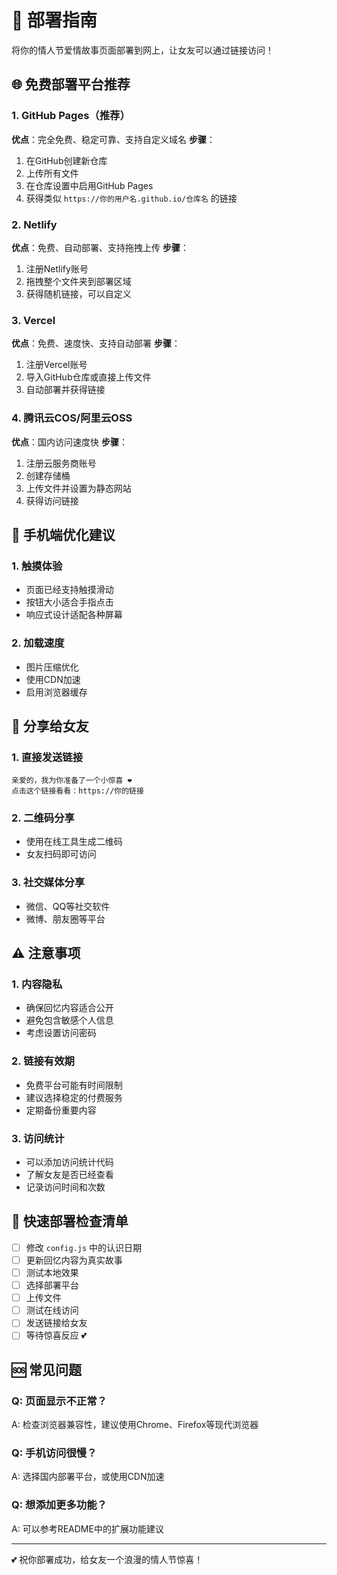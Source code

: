 # 🚀 部署指南

将你的情人节爱情故事页面部署到网上，让女友可以通过链接访问！

## 🌐 免费部署平台推荐

### 1. GitHub Pages（推荐）
**优点**：完全免费、稳定可靠、支持自定义域名
**步骤**：
1. 在GitHub创建新仓库
2. 上传所有文件
3. 在仓库设置中启用GitHub Pages
4. 获得类似 `https://你的用户名.github.io/仓库名` 的链接

### 2. Netlify
**优点**：免费、自动部署、支持拖拽上传
**步骤**：
1. 注册Netlify账号
2. 拖拽整个文件夹到部署区域
3. 获得随机链接，可以自定义

### 3. Vercel
**优点**：免费、速度快、支持自动部署
**步骤**：
1. 注册Vercel账号
2. 导入GitHub仓库或直接上传文件
3. 自动部署并获得链接

### 4. 腾讯云COS/阿里云OSS
**优点**：国内访问速度快
**步骤**：
1. 注册云服务商账号
2. 创建存储桶
3. 上传文件并设置为静态网站
4. 获得访问链接

## 📱 手机端优化建议

### 1. 触摸体验
- 页面已经支持触摸滑动
- 按钮大小适合手指点击
- 响应式设计适配各种屏幕

### 2. 加载速度
- 图片压缩优化
- 使用CDN加速
- 启用浏览器缓存

## 🔗 分享给女友

### 1. 直接发送链接
```
亲爱的，我为你准备了一个小惊喜 ❤️
点击这个链接看看：https://你的链接
```

### 2. 二维码分享
- 使用在线工具生成二维码
- 女友扫码即可访问

### 3. 社交媒体分享
- 微信、QQ等社交软件
- 微博、朋友圈等平台

## ⚠️ 注意事项

### 1. 内容隐私
- 确保回忆内容适合公开
- 避免包含敏感个人信息
- 考虑设置访问密码

### 2. 链接有效期
- 免费平台可能有时间限制
- 建议选择稳定的付费服务
- 定期备份重要内容

### 3. 访问统计
- 可以添加访问统计代码
- 了解女友是否已经查看
- 记录访问时间和次数

## 🎯 快速部署检查清单

- [ ] 修改 `config.js` 中的认识日期
- [ ] 更新回忆内容为真实故事
- [ ] 测试本地效果
- [ ] 选择部署平台
- [ ] 上传文件
- [ ] 测试在线访问
- [ ] 发送链接给女友
- [ ] 等待惊喜反应 💕

## 🆘 常见问题

### Q: 页面显示不正常？
A: 检查浏览器兼容性，建议使用Chrome、Firefox等现代浏览器

### Q: 手机访问很慢？
A: 选择国内部署平台，或使用CDN加速

### Q: 想添加更多功能？
A: 可以参考README中的扩展功能建议

---

💕 祝你部署成功，给女友一个浪漫的情人节惊喜！
